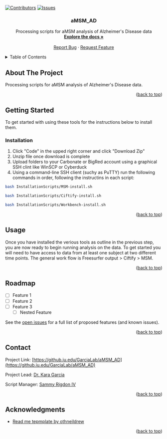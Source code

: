 <!-- Improved compatibility of back to top link: See: https://github.com/othneildrew/Best-README-Template/pull/73 -->
<a name="readme-top"></a>
<!--
*** Thanks for checking out the Best-README-Template. If you have a suggestion
*** that would make this better, please fork the repo and create a pull request
*** or simply open an issue with the tag "enhancement".
*** Don't forget to give the project a star!
*** Thanks again! Now go create something AMAZING! :D
-->



<!-- PROJECT SHIELDS -->
<!--
*** I'm using markdown "reference style" links for readability.
*** Reference links are enclosed in brackets [ ] instead of parentheses ( ).
*** See the bottom of this document for the declaration of the reference variables
*** for contributors-url, forks-url, etc. This is an optional, concise syntax you may use.
*** https://www.markdownguide.org/basic-syntax/#reference-style-links
-->
[![Contributors][contributors-shield]][contributors-url]
[![Issues][issues-shield]][issues-url]


<h3 align="center">aMSM_AD</h3>

  <p align="center">
    Processing scripts for aMSM analysis of Alzheimer's Disease data
    <br />
    <a href="https://github.iu.edu/GarciaLab/aMSM_AD"><strong>Explore the docs »</strong></a>
    <br />
    <br />
    <a href="https://github.iu.edu/GarciaLab/aMSM_AD/issues">Report Bug</a>
    ·
    <a href="https://github.iu.edu/GarciaLab/aMSM_AD/issues">Request Feature</a>
  </p>
</div>



<!-- TABLE OF CONTENTS -->
<details>
  <summary>Table of Contents</summary>
  <ol>
    <li>
      <a href="#about-the-project">About The Project</a>
    </li>
    <li>
      <a href="#getting-started">Getting Started</a>
      <ul>
        <li><a href="#installation">Installation</a></li>
      </ul>
    </li>
    <li><a href="#usage">Usage</a></li>
    <li><a href="#roadmap">Roadmap</a></li>
    <li><a href="#contributing">Contributing</a></li>
    <li><a href="#license">License</a></li>
    <li><a href="#contact">Contact</a></li>
    <li><a href="#acknowledgments">Acknowledgments</a></li>
  </ol>
</details>



<!-- ABOUT THE PROJECT -->
## About The Project

Processing scripts for aMSM analysis of Alzheimer's Disease data.

<p align="right">(<a href="#readme-top">back to top</a>)</p>


<!-- GETTING STARTED -->
## Getting Started

To get started with using these tools for the instructions below to install them.


### Installation

1. Click "Code" in the upped right corner and click "Download Zip"
2. Unzip file once download is complete
3. Upload folders to your Carbonate or BigRed account using a graphical SSH clint like WinSCP or Cyberduck
4. Using a command-line SSH client (suchy as PuTTY) run the following commands in order, following the instructins in each script:

```sh
bash InstallationScripts/MSM-install.sh
```
```sh
bash InstallationScripts/Ciftify-install.sh
```
```sh
bash InstallationScripts/Workbench-install.sh
```

<p align="right">(<a href="#readme-top">back to top</a>)</p>



<!-- USAGE EXAMPLES -->
## Usage

Once you have installed the verious tools as outline in the previous step, you are now ready to begin running analysis on the data. To get started you will need to have access to data from at least one subject at two different time points. The general work flow is Freesurfer output > Ciftify > MSM.
<p align="right">(<a href="#readme-top">back to top</a>)</p>



<!-- ROADMAP -->
## Roadmap

- [ ] Feature 1
- [ ] Feature 2
- [ ] Feature 3
    - [ ] Nested Feature

See the [open issues](https://github.iu.edu/GarciaLab/aMSM_AD/issues) for a full list of proposed features (and known issues).

<p align="right">(<a href="#readme-top">back to top</a>)</p>


<!-- CONTACT -->
## Contact

Project Link: [https://github.iu.edu/GarciaLab/aMSM_AD](https://github.iu.edu/GarciaLab/aMSM_AD)

Project Lead: [Dr. Kara Garcia](mailto:karagarc@iu.edu?subject=[GitHub]aMSM_AD)

Script Manager: [Sammy Rigdon IV](mailto:srigdon5@iu.edu?subject=[GitHub]aMSM_AD)

<p align="right">(<a href="#readme-top">back to top</a>)</p>



<!-- ACKNOWLEDGMENTS -->
## Acknowledgments

* <a href="https://github.com/othneildrew/Best-README-Template"> Read me tepmplate by othneildrew</a>

<p align="right">(<a href="#readme-top">back to top</a>)</p>



<!-- MARKDOWN LINKS & IMAGES -->
<!-- https://www.markdownguide.org/basic-syntax/#reference-style-links -->
[contributors-shield]: https://img.shields.io/github/contributors/GarciaLab/aMSM_AD.svg?style=for-the-badge
[contributors-url]: https://github.iu.edu/GarciaLab/aMSM_AD/graphs/contributors
[forks-shield]: https://img.shields.io/github/forks/GarciaLab/aMSM_AD.svg?style=for-the-badge
[forks-url]: https://github.iu.edu/GarciaLab/aMSM_AD/network/members
[stars-shield]: https://img.shields.io/github/stars/GarciaLab/aMSM_AD.svg?style=for-the-badge
[stars-url]: https://github.iu.edu/GarciaLab/aMSM_AD/stargazers
[issues-shield]: https://img.shields.io/github/issues/GarciaLab/aMSM_AD.svg?style=for-the-badge
[issues-url]: https://github.iu.edu/GarciaLab/aMSM_AD/issues
[license-shield]: https://img.shields.io/github/license/GarciaLab/aMSM_AD.svg?style=for-the-badge
[license-url]: https://github.iu.edu/GarciaLab/aMSM_AD/blob/master/LICENSE.txt
[product-screenshot]: images/screenshot.png
[Next.js]: https://img.shields.io/badge/next.js-000000?style=for-the-badge&logo=nextdotjs&logoColor=white
[Next-url]: https://nextjs.org/
[React.js]: https://img.shields.io/badge/React-20232A?style=for-the-badge&logo=react&logoColor=61DAFB
[React-url]: https://reactjs.org/
[Vue.js]: https://img.shields.io/badge/Vue.js-35495E?style=for-the-badge&logo=vuedotjs&logoColor=4FC08D
[Vue-url]: https://vuejs.org/
[Angular.io]: https://img.shields.io/badge/Angular-DD0031?style=for-the-badge&logo=angular&logoColor=white
[Angular-url]: https://angular.io/
[Svelte.dev]: https://img.shields.io/badge/Svelte-4A4A55?style=for-the-badge&logo=svelte&logoColor=FF3E00
[Svelte-url]: https://svelte.dev/
[Laravel.com]: https://img.shields.io/badge/Laravel-FF2D20?style=for-the-badge&logo=laravel&logoColor=white
[Laravel-url]: https://laravel.com
[Bootstrap.com]: https://img.shields.io/badge/Bootstrap-563D7C?style=for-the-badge&logo=bootstrap&logoColor=white
[Bootstrap-url]: https://getbootstrap.com
[JQuery.com]: https://img.shields.io/badge/jQuery-0769AD?style=for-the-badge&logo=jquery&logoColor=white
[JQuery-url]: https://jquery.com 
